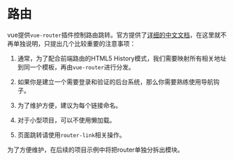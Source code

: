 # 路由

vue提供`vue-router`插件控制路由跳转。官方提供了[详细的中文文档](http://router.vuejs.org/zh-cn/index.html)，在这里就不再单独说明，只提出几个比较重要的注意事项：

1. 通常，为了配合前端路由的HTML5 History模式，我们需要映射所有相关地址到同一个模板，再由`vue-router`进行分发。
2. 如果你是建立一个需要登录和验证的后台系统，那么你需要熟练使用导航钩子。

3. 为了维护方便，建议为每个链接命名。

4. 对于小型项目，可以不使用懒加载。

5. 页面跳转请使用`router-link`相关操作。


为了方便维护，在后续的项目示例中将把router单独分拆出模块。

